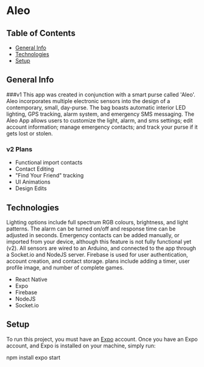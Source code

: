 # Aleo

## Table of Contents
* [General Info](#general-info)
* [Technologies](#tech)
* [Setup](#setup)

## <a name="general-info">General Info</a>
###v1
This app was created in conjunction with a smart purse called 'Aleo'. Aleo incorporates multiple electronic sensors into the design of a contemporary, small, day-purse. The bag boasts automatic interior LED lighting, GPS tracking, alarm system, and emergency SMS messaging. The Aleo App allows users to customize the light, alarm, and sms settings; edit account information; manage emergency contacts; and track your purse if it gets lost or stolen.

### v2 Plans
* Functional import contacts
* Contact Editing
* "Find Your Friend" tracking
* UI Animations
* Design Edits

## <a name="tech">Technologies</a>
Lighting options include full spectrum RGB colours, brightness, and light patterns. The alarm can be turned on/off and response time can be adjusted in seconds. Emergency contacts can be added manually, or imported from your device, although this feature is not fully functional yet (v2). All sensors are wired to an Arduino, and connected to the app through a Socket.io and NodeJS server. Firebase is used for user authentication, account creation, and contact storage. plans include adding a timer, user profile image, and number of complete games.

* React Native
* Expo
* Firebase
* NodeJS
* Socket.io

## <a name="setup">Setup</a>
To run this project, you must have an [Expo](https://expo.io/) account. Once you have an Expo account, and Expo is installed on your machine, simply run:

npm install
expo start


